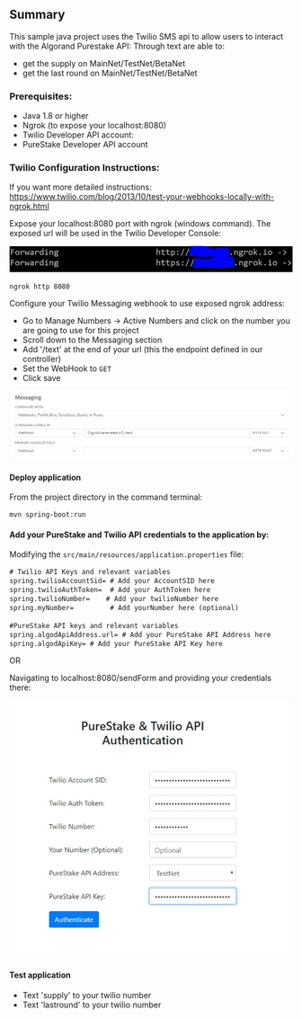 ## Summary

This sample java project uses the Twilio SMS api to allow users to interact with the Algorand Purestake API:
Through text are able to:
- get the supply on MainNet/TestNet/BetaNet
- get the last round on MainNet/TestNet/BetaNet


### Prerequisites:
- Java 1.8 or higher
- Ngrok (to expose your localhost:8080)
- Twilio Developer API account: 
- PureStake Developer API account


### Twilio Configuration Instructions:
If you want more detailed instructions: https://www.twilio.com/blog/2013/10/test-your-webhooks-locally-with-ngrok.html


Expose your localhost:8080 port with ngrok (windows command). The exposed url will be 
used in the Twilio Developer Console:

![Ngrok generated url](ngrokImage.jpg)


```
ngrok http 8080 
```

Configure your Twilio Messaging webhook to use exposed ngrok address:
- Go to Manage Numbers ->  Active Numbers and click on the number you are going to use for this project
- Scroll down to the Messaging section
- Add '/text' at the end of your url (this the endpoint defined in our controller)
- Set the WebHook to `GET`
- Click save


![Twlio Developer Console](twilioImage.jpg)


#### Deploy application
From the project directory in the command terminal: 

```
mvn spring-boot:run
```

#### Add your PureStake and Twilio API credentials to the application by:

Modifying the `src/main/resources/application.properties` file:	

```
# Twilio API Keys and relevant variables
spring.twilioAccountSid= # Add your AccountSID here 
spring.twilioAuthToken=  # Add your AuthToken here 
spring.twilioNumber=	# Add your twilioNumber here 
spring.myNumber=         # Add yourNumber here (optional)

#PureStake API keys and relevant variables
spring.algodApiAddress.url= # Add your PureStake API Address here
spring.algodApiKey= # Add your PureStake API Key here
```

OR 

Navigating to localhost:8080/sendForm and providing your credentials there:

![Provide Credentials](sendForm.jpg)


#### Test application
- Text 'supply' to your twilio number
- Text 'lastround' to your twilio number






